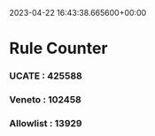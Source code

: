 2023-04-22 16:43:38.665600+00:00
# Rule Counter 
 ### UCATE : 425588

 ### Veneto : 102458

 ### Allowlist : 13929